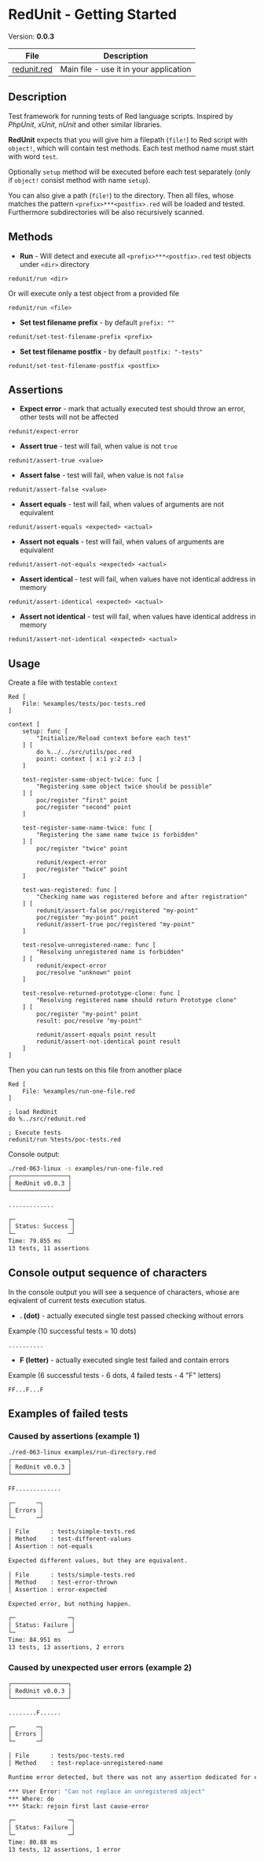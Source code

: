# RedUnit - Getting Started

Version: **0.0.3**

| File                       | Description  |
| ----------------------------- | ------------------------ |
| [redunit.red](../src/redunit.red) | Main file - use it in your application |

## Description

Test framework for running tests of Red language scripts. Inspired by *PhpUnit*, *xUnit*, *nUnit* and other similar libraries.

**RedUnit** expects that you will give him a filepath (`file!`) to Red script with `object!`, which will contain test methods.
Each test method name must start with word `test`.

Optionally `setup` method will be executed before each test separately (only if `object!` consist method with name `setup`).

You can also give a path (`file!`) to the directory. Then all files, whose matches the pattern `<prefix>***<postfix>.red`
will be loaded and tested. Furthermore subdirectories will be also recursively scanned.

## Methods

* **Run** - Will detect and execute all `<prefix>***<postfix>.red` test objects under `<dir>` directory

```red
redunit/run <dir>
```

Or will execute only a test object from a provided file

```red
redunit/run <file>
```

* **Set test filename prefix** - by default `prefix: ""`

```red
redunit/set-test-filename-prefix <prefix>
```

* **Set test filename postfix** - by default `postfix: "-tests"`

```red
redunit/set-test-filename-postfix <postfix>
```

## Assertions

* **Expect error** - mark that actually executed test should throw an error, other tests will not be affected

```red
redunit/expect-error
```

* **Assert true** - test will fail, when value is not `true`

```red
redunit/assert-true <value>
```

* **Assert false** - test will fail, when value is not `false`

```red
redunit/assert-false <value>
```

* **Assert equals** - test will fail, when values of arguments are not equivalent

```red
redunit/assert-equals <expected> <actual>
```

* **Assert not equals** - test will fail, when values of arguments are equivalent

```red
redunit/assert-not-equals <expected> <actual>
```

* **Assert identical** - test will fail, when values have not identical address in memory

```red
redunit/assert-identical <expected> <actual>
```

* **Assert not identical** - test will fail, when values have identical address in memory

```red
redunit/assert-not-identical <expected> <actual>
```

## Usage

Create a file with testable `context`

```red
Red [
    File: %examples/tests/poc-tests.red
]

context [
    setup: func [
        "Initialize/Reload context before each test"
    ] [
        do %../../src/utils/poc.red
        point: context [ x:1 y:2 z:3 ]
    ]

    test-register-same-object-twice: func [
        "Registering same object twice should be possible"
    ] [
        poc/register "first" point
        poc/register "second" point
    ]

    test-register-same-name-twice: func [
        "Registering the same name twice is forbidden"
    ] [
        poc/register "twice" point

        redunit/expect-error
        poc/register "twice" point
    ]

    test-was-registered: func [
        "Checking name was registered before and after registration"
    ] [
        redunit/assert-false poc/registered "my-point"
        poc/register "my-point" point
        redunit/assert-true poc/registered "my-point"
    ]

    test-resolve-unregistered-name: func [
        "Resolving unregistered name is forbidden"
    ] [
        redunit/expect-error
        poc/resolve "unknown" point
    ]

    test-resolve-returned-prototype-clone: func [
        "Resolving registered name should return Prototype clone"
    ] [
        poc/register "my-point" point
        result: poc/resolve "my-point"

        redunit/assert-equals point result
        redunit/assert-not-identical point result
    ]
]
```

Then you can run tests on this file from another place

```red
Red [
    File: %examples/run-one-file.red
]

; load RedUnit
do %../src/redunit.red

; Execute tests
redunit/run %tests/poc-tests.red
```

Console output:

```bash
./red-063-linux -s examples/run-one-file.red
┌────────────────┐
│ RedUnit v0.0.3 │
└────────────────┘

.............

┌─               ─┐
│ Status: Success │
└─               ─┘
Time: 79.855 ms
13 tests, 11 assertions

```

## Console output sequence of characters

In the console output you will see a sequence of characters, whose are eqivalent of current tests execution status.

* **. (dot)** - actually executed single test passed checking without errors

Example (10 successful tests = 10 dots)
```red
..........
```

* **F (letter)** - actually executed single test failed and contain errors

Example (6 successful tests - 6 dots, 4 failed tests - 4 "F" letters)
```red
FF...F...F
```

## Examples of failed tests

### Caused by assertions (example 1)

```bash
./red-063-linux examples/run-directory.red
┌────────────────┐
│ RedUnit v0.0.3 │
└────────────────┘

FF.............

┌─      ─┐
│ Errors │
└─      ─┘

│ File      : tests/simple-tests.red
│ Method    : test-different-values
│ Assertion : not-equals

Expected different values, but they are equivalent.

│ File      : tests/simple-tests.red
│ Method    : test-error-thrown
│ Assertion : error-expected

Expected error, but nothing happen.

┌─               ─┐
│ Status: Failure │
└─               ─┘
Time: 84.951 ms
13 tests, 13 assertions, 2 errors

```

### Caused by unexpected user errors (example 2)

```bash
┌────────────────┐
│ RedUnit v0.0.3 │
└────────────────┘

........F......

┌─      ─┐
│ Errors │
└─      ─┘

│ File      : tests/poc-tests.red
│ Method    : test-replace-unregistered-name

Runtime error detected, but there was not any assertion dedicated for expecting error.

*** User Error: "Can not replace an unregistered object"
*** Where: do
*** Stack: rejoin first last cause-error

┌─               ─┐
│ Status: Failure │
└─               ─┘
Time: 80.88 ms
13 tests, 12 assertions, 1 error

```